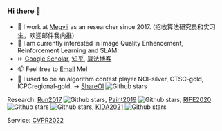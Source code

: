### Hi there 👋

- 🔭 I work at [Megvii](https://github.com/megvii-research) as an researcher since 2017. (招收算法研究员和实习生，欢迎邮件我内推)
- 🌱 I am currently interested in Image Quality Enhencement, Reinforcement Learning and SLAM.
- ⏩ [Google Scholar](https://scholar.google.com/citations?user=zJEkaG8AAAAJ&hl=en), [知乎](https://www.zhihu.com/people/hzwer), [算法博客](http://hzwer.com)
- 📫 Feel free to [Email](mailto:hzwer@pku.edu.cn) Me!
- 🧩 I used to be an algorithm contest player NOI-silver, CTSC-gold, ICPCregional-gold. -> [ShareOI](https://github.com/hzwer/ShareOI) ![Github stars](https://img.shields.io/github/stars/hzwer/ShareOI)

Research: [Run2017](https://github.com/hzwer/NIPS2017-LearningToRun) ![Github stars](https://img.shields.io/github/stars/megvii-research/NIPS2017-LearningToRunACE), [Paint2019](https://github.com/megvii-research/ICCV2019-LearningToPaint) ![Github stars](https://img.shields.io/github/stars/megvii-research/ICCV2019-LearningToPaint), [RIFE2020](https://github.com/hzwer/arXiv2020-RIFE) ![Github stars](https://img.shields.io/github/stars/hzwer/arXiv2020-RIFE) ![Github stars](https://img.shields.io/github/stars/hzwer/Practical-RIFE), [KIDA2021](https://github.com/caozixuan/NeurIPS2021-ML4CO-KIDA) ![Github stars](https://img.shields.io/github/stars/caozixuan/NeurIPS2021-ML4CO-KIDA)

Service: [CVPR2022](https://cvpr2022.thecvf.com)

<!--
**hzwer/hzwer** is a ✨ _special_ ✨ repository because its `README.md` (this file) appears on your GitHub profile.

Here are some ideas to get you started:

- 🔭 I’m currently working on ...
- 🌱 I’m currently learning ...
- 👯 I’m looking to collaborate on ...
- 🤔 I’m looking for help with ...
- 💬 Ask me about ...
- 📫 How to reach me: ...
- 😄 Pronouns: ...
- ⚡ Fun fact: ...
-->
